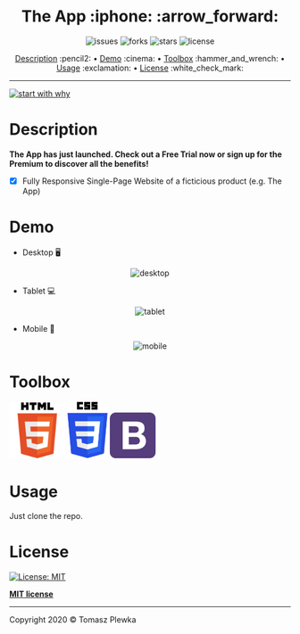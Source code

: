<div>
    <h1 align="center">The App :iphone:	:arrow_forward: </h1>
    <p align="center">
      <img src="https://img.shields.io/github/issues/tomaszplewka/05_app_website" alt="issues">
      <img src="https://img.shields.io/github/forks/tomaszplewka/05_app_website" alt="forks">
      <img src="https://img.shields.io/github/stars/tomaszplewka/05_app_website" alt="stars">
      <img src="https://img.shields.io/github/license/tomaszplewka/05_app_website" alt="license">
    </p>
</div>
<p align="center">
    <a href="#description">Description</a> :pencil2: • 
    <a href="#demo">Demo</a> :cinema: •
    <a href="#toolbox">Toolbox</a> :hammer_and_wrench: •
    <a href="#usage">Usage</a> :exclamation: •
    <a href="#license">License</a> :white_check_mark:
</p>

---

[![start with why](https://img.shields.io/badge/start%20with-why%3F-brightgreen.svg?style=flat)](http://www.ted.com/talks/simon_sinek_how_great_leaders_inspire_action)

# Description 

**The App has just launched. Check out a Free Trial now or sign up for the Premium to discover all the benefits!**

- [x] Fully Responsive Single-Page Website of a ficticious product (e.g. The App)

# Demo

+ Desktop :desktop_computer:
    
<p align="center">
    <img src="https://github.com/tomaszplewka/05_app_website/blob/master/gifs/the_app_desktop-min.gif" width="700" alt="desktop">
</p>

+ Tablet :computer:

<p align="center">
    <img src="https://github.com/tomaszplewka/05_app_website/blob/master/gifs/the_app_tablet-min.gif" width="350" alt="tablet">
</p>

+ Mobile :iphone:

<p align="center">
    <img src="https://github.com/tomaszplewka/05_app_website/blob/master/gifs/the_app_mobile-min.gif" width="250" alt="mobile">
</p>

# Toolbox

<p align="">
    <img src="https://github.com/tomaszplewka/05_app_website/blob/master/icons/html5.svg" width="100" alt="html5" >
    <img src="https://github.com/tomaszplewka/05_app_website/blob/master/icons/css3.svg" width="72" alt="css3" >
    <img src="https://github.com/tomaszplewka/05_app_website/blob/master/icons/bootstrap.svg" width="82" alt="bootstrap" >
</p>

# Usage

Just clone the repo.

# License

[![License: MIT](https://img.shields.io/badge/License-MIT-green.svg)](https://opensource.org/licenses/MIT)

**[MIT license](http://opensource.org/licenses/mit-license.php)**

---

Copyright 2020 © Tomasz Plewka
